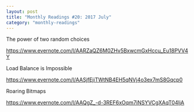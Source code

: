 ```yaml
---
layout: post
title: "Monthly Readings #20: 2017 July"
category: "monthly-readings"
---
```


The power of two random choices

<https://www.evernote.com/l/AARZaQZ6M0ZHv5BxwcmGxHccu_Eu18PVV4Y>

Load Balance is Impossible

<https://www.evernote.com/l/AASjfEjiTWtNB4EH5qNVj4o3ex7mS8Gqcp0>

Roaring Bitmaps

<https://www.evernote.com/l/AAQgZ_-d-3REF6xOqm7iNSYVCgXAqT04ljA>

